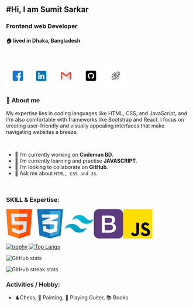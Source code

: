 <!--markdown-->
#Hi, I am Sumit Sarkar  
--- 
### Frontend web Developer
#### 🏠 lived in Dhaka, Bangladesh
<br/>

[<img src="./image/facebook.png">][facebooklink][<img src="./image/linkedin.png">][linkedinlink]
[<img src="./image/gmail.png">][gmaillink]
[<img src="./image/github.png">][githublink]
[<img src="./image/link.png">][cvlink]



### 👤 __About me__
<p>My expertise lies in coding languages like HTML, CSS, and JavaScript, and I'm also comfortable with frameworks like Bootstrap and React. I focus on creating user-friendly and visually appealing interfaces that make navigating websites a breeze.</p>

<br/>

- 💼 I’m currently working on  __Codeman BD__.
- 🌱 I’m currently learning and practise __JAVASCRIPT__.
- 👯 I’m looking to collaborate on __GitHub__.
- 💬 Ask me about `HTML, CSS and JS`.

<br/>

### __SKILL & Expertise__:
<div style="display:flex">
<img src="./image/html.png" width="80">
<img src="./image/css.png" width="80">
<img src="./image/tailwind.png" width="80">
<img src="./image/bootstrap.png" width="80">
<img src="./image/js.png" width="80">
</div>

[![trophy](https://github-profile-trophy.vercel.app/?username=SUMITSARKAR89)](https://github.com/ryo-ma/github-profile-trophy)
[![Top Langs](https://github-readme-stats.vercel.app/api/top-langs/?username=SUMITSARKAR89)](https://github.com/anuraghazra/github-readme-stats)

![GitHub stats](https://github-readme-stats.vercel.app/api?username=SUMITSARKAR89&show_icons=true)  
 

![GitHub streak stats](https://streak-stats.demolab.com/?user=SUMITSARKAR89)  

###  __Activities / Hobby__:
- ♟️Chess,  🎨 Painting, 🎸 Playing Guiter, 📚 Books 

<!-- --link-- -->
[facebooklink]: https://www.facebook.com/sumitsarkar89
[linkedinlink]:https://www.linkedin.com/in/sumitsarkar89/
[gmaillink]: www.sumitopticalit89@gmail.com
[githublink]: https://github.com/SUMITSARKAR89
[cvlink]:https://drive.google.com/file/d/1CTEwnPjn2WZW2E9qf5NDFViXcVLVEMD-/view?usp=drive_link


